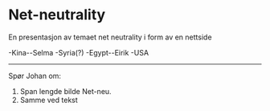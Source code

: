 # Net-neutrality
En presentasjon av temaet net neutrality i form av en nettside


-Kina--Selma
-Syria(?)
-Egypt--Eirik
-USA


-----------------------------------------------------------------------
Spør Johan om:
1) Span lengde bilde Net-neu.
2) Samme ved tekst
